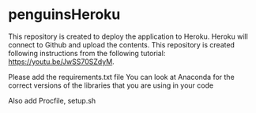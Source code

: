 # penguinsHeroku

This repository is created to deploy the application to Heroku. Heroku will connect to Github and upload the contents. This repository is created following instructions from the following tutorial: https://youtu.be/JwSS70SZdyM.

Please add the requirements.txt file
You can look at Anaconda for the correct versions of the libraries that you are using in your code

Also add Procfile, setup.sh
